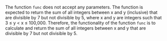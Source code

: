 The function `func` does not accept any parameters. The function is expected to return the sum of all integers between x and y (inclusive) that are divisible by 7 but not divisible by 5, where x and y are integers such that 3 ≤ y < x ≤ 100,000. Therefore, the functionality of the function `func` is to calculate and return the sum of all integers between x and y that are divisible by 7 but not divisible by 5.
